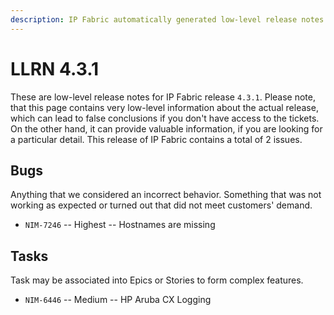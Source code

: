 ```yaml
---
description: IP Fabric automatically generated low-level release notes for version 4.3.1.
---
```


# LLRN 4.3.1

These are low-level release notes for IP Fabric release `4.3.1`. Please note, that this page contains very low-level information about the actual release, which can lead to false conclusions if you don't have access to the tickets. On the other hand, it can provide valuable information, if you are looking for a particular detail. This release of IP Fabric contains a total of 2 issues.

## Bugs

Anything that we considered an incorrect behavior. Something that was not working as expected or turned out that did not meet customers' demand.

- `NIM-7246` -- Highest -- Hostnames are missing

## Tasks

Task may be associated into Epics or Stories to form complex features.

- `NIM-6446` -- Medium -- HP Aruba CX Logging
